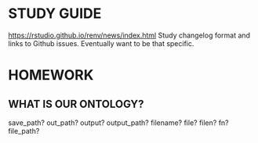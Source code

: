 # STUDY GUIDE

https://rstudio.github.io/renv/news/index.html
Study changelog format and links to Github issues. Eventually want to be that specific.


# HOMEWORK

## WHAT IS OUR ONTOLOGY?

save_path? out_path? output? output_path?
filename? file? filen? fn? file_path?
